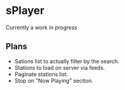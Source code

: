 # sPlayer

Currently a work in progress

## Plans

* Sations list to actually filter by the search.
* Stations to load on server via feeds.
* Paginate stations list.
* Stop on "Now Playing" seciton.
